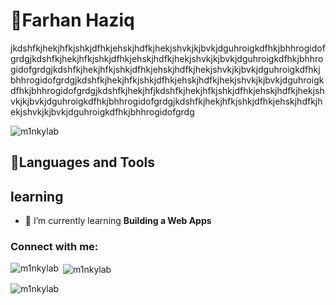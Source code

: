 
# 👻Farhan Haziq

jkdshfkjhekjhfkjshkjdfhkjehskjhdfkjhekjshvkjkjbvkjdguhroigkdfhkjbhhrogidofgrdgjkdshfkjhekjhfkjshkjdfhkjehskjhdfkjhekjshvkjkjbvkjdguhroigkdfhkjbhhrogidofgrdgjkdshfkjhekjhfkjshkjdfhkjehskjhdfkjhekjshvkjkjbvkjdguhroigkdfhkjbhhrogidofgrdgjkdshfkjhekjhfkjshkjdfhkjehskjhdfkjhekjshvkjkjbvkjdguhroigkdfhkjbhhrogidofgrdgjkdshfkjhekjhfjkdshfkjhekjhfkjshkjdfhkjehskjhdfkjhekjshvkjkjbvkjdguhroigkdfhkjbhhrogidofgrdgjkdshfkjhekjhfkjshkjdfhkjehskjhdfkjhekjshvkjkjbvkjdguhroigkdfhkjbhhrogidofgrdg


<p align="left"> <img src="https://komarev.com/ghpvc/?username=m1nkylab&label=Profile%20views&color=0e75b6&style=flat" alt="m1nkylab" /> </p>


## 🧰Languages and Tools 



## learning
- 🌱 I’m currently learning **Building a Web Apps**

<h3 align="left">Connect with me:</h3>
<p align="left">
</p>

<p><img align="left" src="https://github-readme-stats.vercel.app/api/top-langs?username=m1nkylab&show_icons=true&locale=en&layout=compact" alt="m1nkylab" /></p>

<p>&nbsp;<img align="center" src="https://github-readme-stats.vercel.app/api?username=m1nkylab&show_icons=true&locale=en" alt="m1nkylab" /></p>

<p><img align="center" src="https://github-readme-streak-stats.herokuapp.com/?user=m1nkylab&" alt="m1nkylab" /></p>
